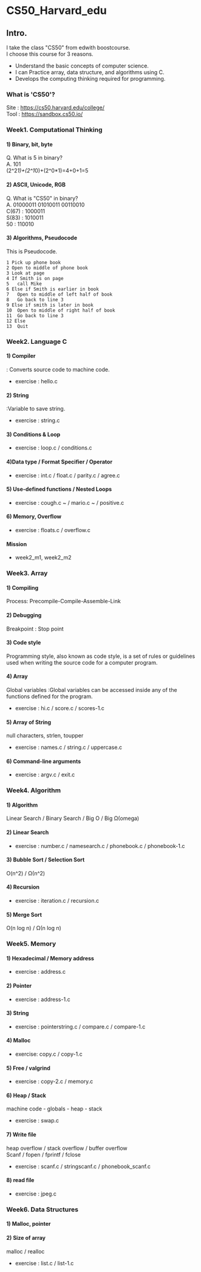 # CS50_Harvard_edu   
## Intro.  
I take the class "CS50" from edwith boostcourse.  
I choose this course for 3 reasons.  
*  Understand the basic concepts of computer science.  
* I can Practice array, data structure, and algorithms using C.  
* Develops the computing thinking required for programming.  
### What is 'CS50'?   
Site : <https://cs50.harvard.edu/college/>   
Tool : <https://sandbox.cs50.io/>
   
### Week1. Computational Thinking   
#### 1) Binary, bit, byte   
Q. What is 5 in binary?   
A. 101   
(2^2*1)+(2^1*0)+(2^0*1)=4+0+1=5   
#### 2) ASCII, Unicode, RGB   
Q. What is "CS50" in binary?   
A. 01000011  01010011  00110010     
C(67) : 1000011   
S(83) : 1010011   
50 : 110010   
#### 3) Algorithms, Pseudocode
This is Pseudocode.

    1 Pick up phone book
    2 Open to middle of phone book
    3 Look at page
    4 If Smith is on page
    5	call Mike
    6 Else if Smith is earlier in book
    7	Open to middle of left half of book
    8	Go back to line 3
    9 Else if smith is later in book
    10	Open to middle of right half of book
    11	Go back to line 3
    12 Else
    13	Quit
### Week2. Language C
#### 1) Compiler
: Converts source code to machine code.
* exercise : hello.c
#### 2) String
:Variable to save string.
* exercise : string.c
#### 3) Conditions & Loop
* exercise : loop.c / conditions.c
#### 4)Data type / Format Specifier / Operator
* exercise : int.c / float.c / parity.c / agree.c
#### 5) Use-defined functions / Nested Loops
* exercise : cough.c ~ / mario.c ~ / positive.c
#### 6) Memory, Overflow
* exercise : floats.c / overflow.c
#### Mission
* week2_m1, week2_m2
### Week3. Array
#### 1) Compiling
Process: Precompile-Compile-Assemble-Link
#### 2) Debugging
Breakpoint : Stop point
#### 3) Code style
Programming style, also known as code style, is a set of rules or guidelines used when writing the source code for a computer program. 
#### 4) Array
Global variables :Global variables can be accessed inside any of the functions defined for the program.
* exercise : hi.c / score.c / scores-1.c
#### 5) Array of String
null characters, strlen, toupper
* exercise : names.c / string.c / uppercase.c
#### 6) Command-line arguments
* exercise : argv.c / exit.c
### Week4. Algorithm
#### 1) Algorithm
Linear Search / Binary Search / Big O / Big Ω(omega)
#### 2) Linear Search
* exercise : number.c / namesearch.c / phonebook.c / phonebook-1.c
#### 3) Bubble Sort / Selection Sort
O(n^2) / Ω(n^2)
#### 4) Recursion
* exercise : iteration.c / recursion.c
#### 5) Merge Sort
O(n log n) / Ω(n log n)
### Week5. Memory
#### 1) Hexadecimal / Memory address
* exercise : address.c
#### 2) Pointer
* exercise : address-1.c
#### 3) String
* exercise : pointerstring.c / compare.c / compare-1.c
#### 4) Malloc
* exercise: copy.c / copy-1.c
#### 5) Free / valgrind
* exercise : copy-2.c / memory.c
#### 6) Heap / Stack
machine code - globals - heap - stack 
* exercise : swap.c
#### 7) Write file
heap overflow / stack overflow / buffer overflow  
Scanf / fopen / fprintf / fclose
* exercise : scanf.c / stringscanf.c / phonebook_scanf.c
#### 8) read file
* exercise : jpeg.c
### Week6. Data Structures
#### 1) Malloc, pointer
#### 2) Size of array
malloc / realloc
* exercise : list.c / list-1.c
